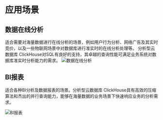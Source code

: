 # 应用场景

## 数据在线分析
适合需要对海量数据进行在线分析的场景，例如用户行为分析、网络广告及其实时竞价，以及一些物联网场景中对数据库进行准实时的在线分析处理等。 分析型云数据库 ClickHouse对SQL有良好的支持，其卓越的查询性能可满足业务系统对数据库准实时分析能力的需求。
![数据在线分析](../../../../image/JCHDB/OLAP.png)

## BI报表
适合各种BI分析及数据报表的场景。分析型云数据库 ClickHouse具有高效的压缩算法和杰出的并行查询能力，能够在海量数据的业务场景下快速响应业务的分析需求。

![BI报表](../../../../image/JCHDB/BI-Report.png)
